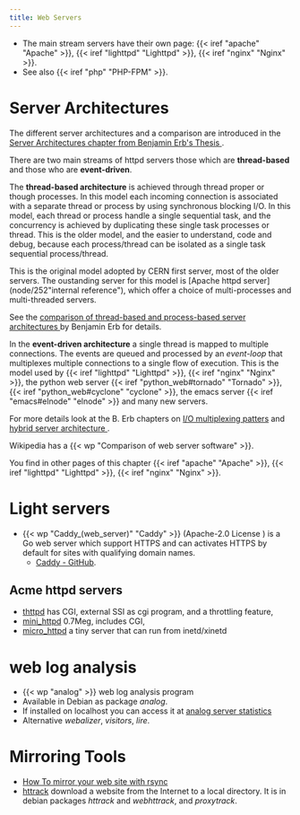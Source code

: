 ```yaml
---
title: Web Servers
---
```


-    The main stream servers have their own page:
    {{< iref "apache" "Apache" >}},
    {{< iref "lighttpd" "Lighttpd" >}},
    {{< iref "nginx" "Nginx" >}}.
-   See also {{< iref "php" "PHP-FPM" >}}.

# Server Architectures

The different server architectures and a comparison are
introduced in the
[Server Architectures chapter from Benjamin Erb's Thesis
](http://berb.github.io/diploma-thesis/community/042_serverarch.html).

There are two main streams of httpd servers those which are
**thread-based** and those who are **event-driven**.

The **thread-based architecture** is achieved through thread proper or though processes.
In this model each incoming connection is associated with a
separate thread or process by using synchronous blocking I/O.
In this model, each thread or process handle a single sequential
task, and the concurrency is achieved by duplicating these single
task processes or thread. This is the older model, and the easier
to understand, code and debug, because each process/thread can be
isolated as a single task sequential process/thread.

This is the original model adopted by CERN first server, most of
the older servers. The oustanding server for this model is
[Apache httpd server](node/252"internal reference"), which
offer a choice of multi-processes and multi-threaded servers.

See the [comparison of thread-based and process-based server architectures
](http://berb.github.io/diploma-thesis/community/042_serverarch.html#thread)
by Benjamin Erb for details.

In the **event-driven architecture** a single thread is mapped to
multiple connections. The events are queued and processed by an
*event-loop* that multiplexes multiple connections to a single
flow of execution. This is the model used by {{< iref "lighttpd" "Lighttpd" >}},
{{< iref "nginx" "Nginx" >}},
the python web server {{< iref "python_web#tornado" "Tornado" >}},
{{< iref "python_web#cyclone" "cyclone" >}},
the emacs server {{< iref "emacs#elnode" "elnode" >}} and many
new servers.

For more details look at the B. Erb chapters on
[I/O multiplexing patters](
http://berb.github.io/diploma-thesis/community/042_serverarch.html#io)
and [hybrid server architecture
](http://berb.github.io/diploma-thesis/community/042_serverarch.html#combined).

Wikipedia has a {{< wp "Comparison of web server software" >}}.

You find in other pages of this chapter {{< iref "apache" "Apache" >}},
{{< iref "lighttpd" "Lighttpd" >}}, {{< iref "nginx" "Nginx" >}}.

#  Light servers
-   {{< wp "Caddy_(web_server)" "Caddy" >}} (Apache-2.0 License ) is a Go web server
    which support HTTPS and can activates HTTPS by default for sites with qualifying
    domain names.
    -   [Caddy - GitHub](https://github.com/caddyserver/caddy).

## Acme httpd servers
-   [thttpd](http://www.acme.com/software/thttpd/)  has CGI, external
    SSI as cgi program, and a throttling feature,
-   [mini\_httpd](http://www.acme.com/software/mini_httpd/) 0.7Meg,
    includes CGI,
-   [micro\_httpd](http://www.acme.com/software/micro_httpd/) a
    tiny server that can run from inetd/xinetd

# web log analysis
-   {{< wp "analog" >}} web log analysis program
-   Available in Debian as package _analog_.
-   If installed on localhost you can access it at
    [analog server statistics](/analog/)
-   Alternative _webalizer_, _visitors_, _lire_.



# Mirroring Tools
-   [How To mirror your web site with rsync
    ](http://www.howtoforge.com/mirroring_with_rsync)
-   [httrack](http://www.httrack.com)
    download a website from the Internet to a local directory.
    It is in debian packages _httrack_ and _webhttrack_, and _proxytrack_.

<!-- Local Variables: -->
<!-- mode: markdown -->
<!-- ispell-local-dictionary: "english" -->
<!-- End: -->
